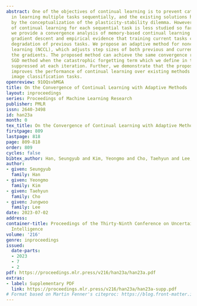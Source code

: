 ```yaml
---
abstract: One of the objectives of continual learning is to prevent catastrophic forgetting
  in learning multiple tasks sequentially, and the existing solutions have been driven
  by the conceptualization of the plasticity-stability dilemma. However, the convergence
  of continual learning for each sequential task is less studied so far. In this paper,
  we provide a convergence analysis of memory-based continual learning with stochastic
  gradient descent and empirical evidence that training current tasks causes the cumulative
  degradation of previous tasks. We propose an adaptive method for nonconvex continual
  learning (NCCL), which adjusts step sizes of both previous and current tasks with
  the gradients. The proposed method can achieve the same convergence rate as the
  SGD method when the catastrophic forgetting term which we define in the paper is
  suppressed at each iteration. Further, we demonstrate that the proposed algorithm
  improves the performance of continual learning over existing methods for several
  image classification tasks.
openreview: 91OQsvbMGA
title: On the Convergence of Continual Learning with Adaptive Methods
layout: inproceedings
series: Proceedings of Machine Learning Research
publisher: PMLR
issn: 2640-3498
id: han23a
month: 0
tex_title: On the Convergence of Continual Learning with Adaptive Methods
firstpage: 809
lastpage: 818
page: 809-818
order: 809
cycles: false
bibtex_author: Han, Seungyub and Kim, Yeongmo and Cho, Taehyun and Lee, Jungwoo
author:
- given: Seungyub
  family: Han
- given: Yeongmo
  family: Kim
- given: Taehyun
  family: Cho
- given: Jungwoo
  family: Lee
date: 2023-07-02
address:
container-title: Proceedings of the Thirty-Ninth Conference on Uncertainty in Artificial
  Intelligence
volume: '216'
genre: inproceedings
issued:
  date-parts:
  - 2023
  - 7
  - 2
pdf: https://proceedings.mlr.press/v216/han23a/han23a.pdf
extras:
- label: Supplementary PDF
  link: https://proceedings.mlr.press/v216/han23a/han23a-supp.pdf
# Format based on Martin Fenner's citeproc: https://blog.front-matter.io/posts/citeproc-yaml-for-bibliographies/
---
```


